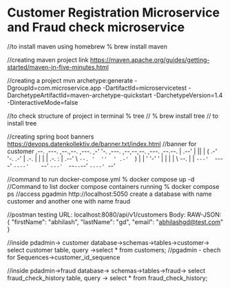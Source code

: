 # Customer Registration Microservice and Fraud check microservice

//to install maven using homebrew
% brew install maven

//creating maven project link
https://maven.apache.org/guides/getting-started/maven-in-five-minutes.html

//creating a project
mvn archetype:generate -DgroupId=com.microservice.app -DartifactId=microservicetest -DarchetypeArtifactId=maven-archetype-quickstart -DarchetypeVersion=1.4 -DinteractiveMode=false

//to check structure of project in terminal
% tree
// % brew install tree // to install tree 

//creating spring boot banners
https://devops.datenkollektiv.de/banner.txt/index.html
//banner for customer
                          ,--.
,---. ,--.,--.  ,---.  ,-'  '-.  ,---.  ,--,--,--.  ,---.  ,--.--.
| .--' |  ||  | (  .-'  '-.  .-' | .-. | |        | | .-. : |  .--'
\ `--. '  ''  ' .-'  `)   |  |   ' '-' ' |  |  |  | \   --. |  |
`---'  `----'  `----'    `--'    `---'  `--`--`--'  `----' `--'

//command to run docker-compose.yml
% docker compose up -d
//Command to list docker compose containers running
% docker compose ps
//access pgadmin
http://localhost:5050
create a database with name customer and another one with name fraud

//postman testing
URL: localhost:8080/api/v1/customers
Body: RAW-JSON:
{
"firstName": "abhilash",
"lastName": "gd",
"email": "abhilashgd@test.com"
}

//inside pdadmin-> customer database->schemas->tables->customer-> select customer table, query ->select * from customers;
//pgadmin - chech for Sequences->customer_id_sequence

//inside pdadmin->fraud database-> schemas->tables->fraud-> select fraud_check_history table, query ->
select * from fraud_check_history;
